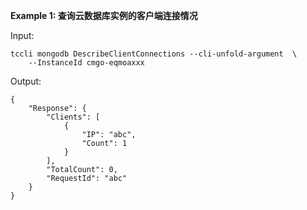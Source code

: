 **Example 1: 查询云数据库实例的客户端连接情况**



Input: 

```
tccli mongodb DescribeClientConnections --cli-unfold-argument  \
    --InstanceId cmgo-eqmoaxxx
```

Output: 
```
{
    "Response": {
        "Clients": [
            {
                "IP": "abc",
                "Count": 1
            }
        ],
        "TotalCount": 0,
        "RequestId": "abc"
    }
}
```

